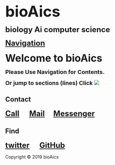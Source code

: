 <p><strong><font size="7">bioAics</font></strong></p>
<p><strong><font size="5">biology Ai computer science</font></strong></p>
<p><strong><font size="5"><a href="https://bioaics.github.io">Navigation</a></font></strong></p>
<p><strong><font size="6">Welcome to bioAics</font></strong></p>
<p><strong><font size="4">Please Use Navigation for Contents.</font></strong></p>
<p><strong><font size="4">Or jump to sections (lines) Click</font></strong> <img src="https://bioaics.github.io/bioAics link symbol.png" ></p>

## Contact
<strong><font size="5"><a href="tel:+31685842325">Call</a></font></strong>&nbsp;&nbsp;&nbsp;&nbsp;&nbsp;&nbsp;&nbsp;
<strong><font size="5"><a href="mailto:bioaics.x@gmail.com">Mail</a></font></strong>&nbsp;&nbsp;&nbsp;&nbsp;&nbsp;&nbsp;
<strong><font size="5"><a href="https://m.me/bioAics">Messenger</a></font></strong>

## Find
<strong><font size="5"><a href="https://twitter.com/bioAics">twitter</a></font></strong>&nbsp;&nbsp;&nbsp;&nbsp;&nbsp;&nbsp;&nbsp;
<strong><font size="5"><a href="https://github.com/bioaics">GitHub</a></font></strong>

Copyright © 2019 bioAics
